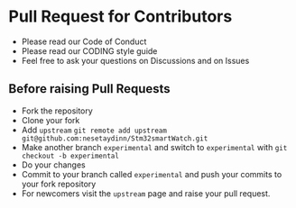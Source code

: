 # Pull Request for Contributors

* Please read our Code of Conduct
* Please read our CODING style guide
* Feel free to ask your questions on Discussions and on Issues

## Before raising Pull Requests

* Fork the repository
* Clone your fork
* Add `upstream` `git remote add upstream git@github.com:nesetaydinn/Stm32smartWatch.git`
* Make another branch `experimental` and switch to `experimental` with `git checkout -b experimental`
* Do your changes 
* Commit to your branch called `experimental` and push your commits to your fork repository
* For newcomers visit the `upstream` page and raise your pull request.
